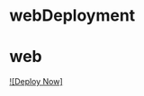 # webDeployment

# web
[![Deploy Now]](https://deploy.azure.com/?repository=https://github.com/farrukh-kaispe/webDeployment/azuredeploy.json)